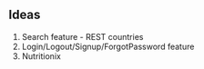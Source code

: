 ## Ideas

1. Search feature - REST countries
2. Login/Logout/Signup/ForgotPassword feature
3. Nutritionix

